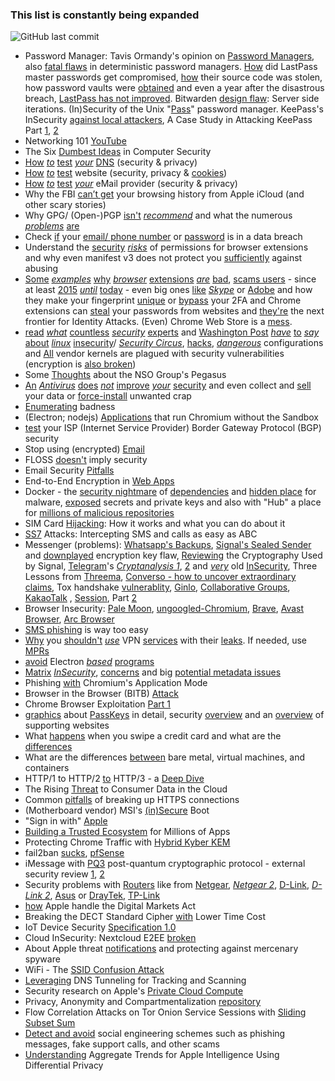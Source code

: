 ### This list is constantly being expanded
![GitHub last commit](https://img.shields.io/github/last-commit/beerisgood/Security-link-collection?label=last%20update%3A&style=flat-square)

* Password Manager: Tavis Ormandy's opinion on [Password Managers](https://lock.cmpxchg8b.com/passmgrs.html), also [fatal flaws](https://tonyarcieri.com/4-fatal-flaws-in-deterministic-password-managers) in deterministic password managers. [How](https://palant.info/2021/12/29/how-did-lastpass-master-passwords-get-compromised/) did LastPass master passwords get compromised, [how](https://www.malwarebytes.com/blog/news/2022/08/source-code-of-password-manager-lastpass-stolen-by-attacker) their source code was stolen, how password vaults were [obtained](https://palant.info/2022/12/23/lastpass-has-been-breached-what-now/) and even a year after the disastrous breach, [LastPass has not improved](https://palant.info/2023/09/05/a-year-after-the-disastrous-breach-lastpass-has-not-improved/). Bitwarden [design flaw](https://palant.info/2023/01/23/bitwarden-design-flaw-server-side-iterations/): Server side iterations. (In)Security of the Unix "[Pass](https://rot256.dev/post/pass/)" password manager. KeePass's InSecurity [against local attackers](https://www.cve.org/CVERecord?id=CVE-2023-24055), A Case Study in Attacking KeePass Part [1](https://blog.harmj0y.net/redteaming/a-case-study-in-attacking-keepass/), [2](https://blog.harmj0y.net/redteaming/keethief-a-case-study-in-attacking-keepass-part-2/)
* Networking 101 [YouTube](https://www.youtube.com/playlist?list=PLR0bgGon_WTKY2irHaG_lNRZTrA7gAaCj)
* The Six [Dumbest Ideas](https://www.ranum.com/security/computer_security/editorials/dumb/index.html) in Computer Security
* [How](https://www.grc.com/dns/dns.htm) [*to*](https://www.dnsleaktest.com) [test](https://bash.ws/dnsleak/) [*your*](https://dnscheck.tools/) [DNS](https://cmdns.dev.dns-oarc.net) (security & privacy)
* [How](https://www.ssllabs.com/ssltest/analyze.html) [*to*](https://www.virustotal.com/gui/home/url) [test](https://webbkoll.dataskydd.net/) website (security, privacy & [cookies](https://2gdpr.com)) 
* [How](https://mecsa.jrc.ec.europa.eu/) [*to*](https://internet.nl/test-mail/) [test](https://ssl-tools.net/mailservers) [*your*](https://www.emailprivacytester.com/) eMail provider (security & privacy)
* Why the FBI [can’t get](https://blog.cryptographyengineering.com/2021/03/25/whats-in-your-browser-backup/) your browsing history from Apple iCloud (and other scary stories)
* Why GPG/ (Open-)PGP [isn't](https://archive.is/K1eZz) [*recommend*](https://web.archive.org/web/20230601224637/https://twitter.com/DanielMicay/status/1145264664315604992) and what the numerous [*problems*](https://latacora.micro.blog/2019/07/16/the-pgp-problem.html) [are](https://www.kicksecure.com/wiki/OpenPGP#Issues_with_PGP)
* Check [if](https://sec.hpi.de/ilc/?lang=en) your [email/ phone number](https://haveibeenpwned.com/) or [password](https://haveibeenpwned.com/Passwords) is in a data breach
* Understand the [security](https://courses.csail.mit.edu/6.857/2016/files/24.pdf) [*risks*](https://support.google.com/chrome/a/answer/9897812) of permissions for browser extensions and why even manifest v3 does not protect you [sufficiently](https://mattfrisbie.substack.com/p/spy-chrome-extension) against abusing
* [Some](https://palant.info/2021/09/28/breaking-custom-cursor-to-p0wn-the-web/) [*examples*](https://palant.info/2021/08/02/data-exfiltration-in-keepa-price-tracker/) [why](https://palant.info/2021/06/28/having-fun-with-css-injection-in-a-browser-extension/) [*browser*](https://palant.info/2021/05/04/universal-xss-in-ninja-cookie-extension/) [extensions](https://palant.info/2021/04/13/print-friendly-pdf-full-compromise/) [*are*](https://palant.info/2020/12/10/how-anti-fingerprinting-extensions-tend-to-make-fingerprinting-easier/) [bad](https://palant.info/2020/02/25/mcafee-webadvisor-from-xss-in-a-sandboxed-browser-extension-to-administrator-privileges/), [scams users](https://youtu.be/vc4yL3YTwWk) - since at least [2015](https://security.googleblog.com/2015/03/out-with-unwanted-ad-injectors.html) [*until*](https://www.imperva.com/blog/the-ad-blocker-that-injects-ads/) [today](https://portswigger.net/research/ublock-i-exfiltrate-exploiting-ad-blockers-with-css) - even big ones [like](https://palant.info/2022/03/14/party-time-injecting-code-into-teleparty-extension/) [*Skype*](https://palant.info/2022/03/01/skype-extension-all-functionality-broken-still-exploitable/) or [Adobe](https://palant.info/2022/04/19/adobe-acrobat-hollowing-out-same-origin-policy/) and how they make your fingerprint [unique](https://en.wikipedia.org/wiki/Device_fingerprint#Browser_extensions) or [bypass](https://www.trustwave.com/en-us/resources/blogs/spiderlabs-blog/rilide-a-new-malicious-browser-extension-for-stealing-cryptocurrencies/) your 2FA and Chrome extensions can [steal](https://arxiv.org/pdf/2308.16321.pdf) your passwords from websites and [they're](https://www.bleepingcomputer.com/news/security/malicious-browser-extensions-are-the-next-frontier-for-identity-attacks/) the next frontier for Identity Attacks. (Even) Chrome Web Store is a [mess](https://palant.info/2025/01/13/chrome-web-store-is-a-mess/).
* [read](https://madaidans-insecurities.github.io/linux.html) [*what*](https://forums.whonix.org/t/fixing-the-desktop-linux-security-model/9172/2) [countless](https://www.reddit.com/r/GrapheneOS/comments/bj1gpz/syzbot_and_the_tale_of_thousand_kernel_bugs/) [*security*](https://forums.grsecurity.net/viewtopic.php?f=7&t=4309) [experts](https://theinvisiblethings.blogspot.com/2011/04/linux-security-circus-on-gui-isolation.html) and [Washington Post](https://www.washingtonpost.com/sf/business/2015/11/05/net-of-insecurity-the-kernel-of-the-argument/) [*have*](https://slo-tech.com/clanki/10001en/) [to](https://www.youtube.com/watch?v=LqaWIn4y26E) [*say*](https://www.youtube.com/watch?v=BVOCYFTC_rQ) [about](https://grsecurity.net/~spender/interview_notes.txt) [*linux*](https://jenda.hrach.eu/w/linux-insecurity) [insecurity](https://web.archive.org/web/20210404210717/https://dnetc.net/are-the-bsd-dying/)/ [*Security Circus*](https://blog.invisiblethings.org/2011/04/23/linux-security-circus-on-gui-isolation.html), [hacks](https://ar.al/2022/08/30/dear-linux-privileged-ports-must-die/), [*dangerous*](https://bitsex.net/english/2021/kodachi-linux-is-probably-not-secure/) configurations and [All](https://ciq.com/whitepaper/vendor-kernels-bugs-stability/) vendor kernels are plagued with security vulnerabilities (encryption is [also broken](https://0pointer.net/blog/authenticated-boot-and-disk-encryption-on-linux.html))
* Some [Thoughts](https://qua3k.github.io/pegasus/) about the NSO Group's Pegasus
* [An](https://web.archive.org/web/20211009210153/https://twitter.com/ZanthedNT/status/1446943944261128192) [*Antivirus*](https://archive.is/pyY3l) [does](https://archive.is/bxpzf) [*not*](https://archive.is/4WWXD) [improve](https://archive.is/7aKME) [*your*](https://archive.is/cwxDK) [security](https://privsec.dev/knowledge/badness-enumeration/#antiviruses) and even collect and [sell](https://www.bleepingcomputer.com/news/security/ftc-to-ban-avast-from-selling-browsing-data-for-advertising-purposes/) your data or [force-install](https://www.bleepingcomputer.com/news/security/kaspersky-deletes-itself-installs-ultraav-antivirus-without-warning/) unwanted crap
* [Enumerating](https://lwn.net/Articles/293034/) badness
* (Electron; nodejs) [Applications](https://github.com/sickcodes/no-sandbox) that run Chromium without the Sandbox
* [test](https://isbgpsafeyet.com/) your ISP (Internet Service Provider) Border Gateway Protocol (BGP) security
* Stop using (encrypted) [Email](https://latacora.singles/2020/02/19/stop-using-encrypted.html)
* FLOSS [doesn't](https://seirdy.one/2022/02/02/floss-security.html) imply security
* Email Security [Pitfalls](https://web.archive.org/web/20230601105530/https://improsec.com/tech-blog/email-security-pitfalls)
* End-to-End Encryption in [Web Apps](https://cronokirby.com/posts/2021/06/e2e_in_the_browser/)
* Docker - the [security nightmare](https://wonderfall.dev/docker-hardening/#is-it-really-a-security-nightmare) of [dependencies](https://wonderfall.dev/docker-hardening/#the-nightmare-of-dependencies) and [hidden place](https://community.atlassian.com/t5/Trust-Security-articles/Hiding-malware-in-Docker-Desktop-s-virtual-machine/ba-p/1924743) for malware, [exposed](https://arxiv.org/pdf/2307.03958.pdf) secrets and private keys and also with "Hub" a place for [millions of malicious repositories](https://jfrog.com/blog/attacks-on-docker-with-millions-of-malicious-repositories-spread-malware-and-phishing-scams/)
* SIM Card [Hijacking](https://www.maketecheasier.com/sim-card-hijacking/): How it works and what you can do about it
* [SS7](https://secure-voice.com/ss7_attacks/) Attacks: Intercepting SMS and calls as easy as ABC
* Messenger (problems): [Whatsapp's Backups](https://sudneela.github.io/posts/the-workings-of-whatsapps-end-to-end-encrypted-backups/), [Signal's Sealed Sender](https://www.ndss-symposium.org/ndss-paper/improving-signals-sealed-sender/) and [downplayed](https://www.bleepingcomputer.com/news/security/signal-downplays-encryption-key-flaw-fixes-it-after-x-drama/) encryption key flaw, [Reviewing](https://soatok.blog/2025/02/18/reviewing-the-cryptography-used-by-signal/) the Cryptography Used by Signal, [Telegram](https://portswigger.net/daily-swig/multiple-encryption-flaws-uncovered-in-telegram-messaging-protocol)'s [*Cryptanalysis 1*](https://www.cryptofails.com/post/70546720222/telegrams-cryptanalysis-contest), [2](https://blog.cryptographyengineering.com/2024/08/25/telegram-is-not-really-an-encrypted-messaging-app/) and [*very*](https://words.filippo.io/dispatches/telegram-ecdh/) old [InSecurity](https://blog.bytebytego.com/p/ep29-online-gaming-protocol#§is-telegram-secure), Three Lessons from [Threema](https://breakingthe3ma.app/), [Converso - how to uncover extraordinary claims](https://crnkovic.dev/testing-converso/), Tox handshake [vulnerablity](https://blog.tox.chat/2023/03/redesign-of-toxs-cryptographic-handshake/), [Ginlo](https://lets.re/blog/ginlo/), [Collaborative Groups](https://lets.re/blog/roll-your-own-e2ee-protocol/), [KakaoTalk](https://stulle123.github.io/posts/kakaotalk/secret-chat/) , [Session](https://soatok.blog/2025/01/14/dont-use-session-signal-fork/), Part [2](https://soatok.blog/2025/01/20/session-round-2/)
* Browser Insecurity: [Pale Moon](https://seirdy.one/notes/2022/06/01/pale-moon/), [ungoogled-Chromium](https://qua3k.github.io/ungoogled/), [Brave](https://www.spacebar.news/p/stop-using-brave-browser), [Avast Browser](https://palant.info/2024/07/15/how-insecure-is-avast-secure-browser/), [Arc Browser](https://kibty.town/blog/arc/)
* [SMS phishing](https://www.bejarano.io/sms-phishing/) is way too easy
* [Why](https://gergelykalman.com/why-you-shouldnt-use-a-commercial-vpn-amateur-hour-with-windscribe.html) you [shouldn't](https://gist.github.com/joepie91/5a9909939e6ce7d09e29) [*use*](https://superuser.com/a/926524) VPN [services](https://educatedguesswork.org/posts/public-wifi/) with their [leaks](https://www.leviathansecurity.com/blog/tunnelvision). If needed, use [MPRs](https://invisv.com/articles/relay.html)
* [avoid](https://blog.sekoia.io/luckymouse-uses-a-backdoored-electron-app-to-target-macos/) Electron [*based*](https://web.archive.org/web/20220816044304/https://www.malwarebytes.com/blog/news/2022/08/a-vulnerability-was-found-in-electron-which-is-what-drives-discord-spotify-and-microsoft-teams) [programs](https://blog.doyensec.com/2022/09/27/electron-api-default-permissions.html)
* [Matrix](https://archive.is/bPrxT) [*InSecurity*](https://archive.is/lqtLl), [concerns](https://anarc.at/blog/2022-06-17-matrix-notes/) and big [potential metadata issues](https://blog.erethon.com/blog/2023/06/21/what-happens-when-a-matrix-server-disappears/)
* Phishing [with](https://mrd0x.com/phishing-with-chromium-application-mode/) Chromium's Application Mode
* Browser in the Browser (BITB) [Attack](https://mrd0x.com/browser-in-the-browser-phishing-attack/)
* Chrome Browser Exploitation [Part 1](https://jhalon.github.io/chrome-browser-exploitation-1/)
* [graphics](https://archive.is/432zQ) about [PassKeys](https://www.passkeys.io) in detail, security [overview](https://support.apple.com/102195) and an [overview](https://passkeys.directory) of supporting websites
* What [happens](https://blog.bytebytego.com/i/64353490/how-does-visa-work-when-we-swipe-a-credit-card-at-a-merchants-shop) when you swipe a credit card and what are the [differences](https://blog.bytebytego.com/i/68502474/visa-vs-american-express)
* What are the differences [between](https://www.youtube.com/watch?v=Jz8Gs4UHTO8) bare metal, virtual machines, and containers
* HTTP/1 to HTTP/2 [to](https://www.youtube.com/watch?v=a-sBfyiXysI) HTTP/3 - a [Deep Dive](https://blog.bytebytego.com/p/http1-vs-http2-vs-http3-a-deep-dive)
* The Rising [Threat](https://www.apple.com/newsroom/pdfs/The-Rising-Threat-to-Consumer-Data-in-the-Cloud.pdf) to Consumer Data in the Cloud
* Common [pitfalls](https://palant.info/2022/12/08/common-pitfalls-of-breaking-up-https-connections/) of breaking up HTTPS connections
* (Motherboard vendor) MSI's [(in)Secure](https://dawidpotocki.com/en/2023/01/13/msi-insecure-boot/) Boot
* "Sign in with" [Apple](https://www.apple.com/privacy/docs/Sign_in_with_Apple_White_Paper_Nov_2019.pdf)
* [Building a Trusted Ecosystem](https://www.apple.com/privacy/docs/Building_a_Trusted_Ecosystem_for_Millions_of_Apps.pdf) for Millions of Apps
* Protecting Chrome Traffic with [Hybrid Kyber KEM](https://blog.chromium.org/2023/08/protecting-chrome-traffic-with-hybrid.html)
* fail2ban [sucks](https://j3s.sh/thought/fail2ban-sux.html), [pfSense](https://www.bleepingcomputer.com/news/security/over-1-450-pfsense-servers-exposed-to-rce-attacks-via-bug-chain/)
* iMessage with [PQ3](https://security.apple.com/blog/imessage-pq3/) post-quantum cryptographic protocol - external security review [1](https://security.apple.com/assets/files/Security_analysis_of_the_iMessage_PQ3_protocol_Stebila.pdf), [2](https://security.apple.com/assets/files/A_Formal_Analysis_of_the_iMessage_PQ3_Messaging_Protocol_Basin_et_al.pdf)
* Security problems with [Routers](https://routersecurity.org/consumerrouters.php) like from [Netgear](https://web.archive.org/web/20240610184918/https://redfoxsec.com/blog/security-advisory-multiple-vulnerabilities-in-netgear-wnr614-router/), [*Netgear 2*](https://www.bleepingcomputer.com/news/security/netgear-warns-users-to-patch-authentication-bypass-xss-router-flaws/), [D-Link](https://www.bleepingcomputer.com/news/security/hackers-exploit-critical-d-link-dir-859-router-flaw-to-steal-passwords/), [*D-Link 2*](https://www.bleepingcomputer.com/news/security/d-link-fixes-critical-rce-hardcoded-password-flaws-in-wifi-6-routers/), [Asus](https://www.bleepingcomputer.com/news/security/asus-warns-of-critical-remote-authentication-bypass-on-7-routers/) or [DrayTek](https://www.bleepingcomputer.com/news/security/draytek-fixed-critical-flaws-in-over-700-000-exposed-routers/), [TP-Link](https://www.bleepingcomputer.com/news/security/new-botnet-exploits-vulnerabilities-in-nvrs-tp-link-routers/)
* [how](https://developer.apple.com/security/complying-with-the-dma.pdf) Apple handle the Digital Markets Act
* Breaking the DECT Standard Cipher [with](https://eprint.iacr.org/2024/404) Lower Time Cost
* IoT Device Security [Specification 1.0](https://csa-iot.org/newsroom/the-connectivity-standards-alliance-product-security-working-group-launches-the-iot-device-security-specification-1-0/)
* Cloud InSecurity: Nextcloud E2EE [broken](https://eprint.iacr.org/2024/546.pdf)
* About Apple threat [notifications](https://support.apple.com/102174) and protecting against mercenary spyware
* WiFi - The [SSID Confusion Attack](https://www.top10vpn.com/research/wifi-vulnerability-ssid/)
* [Leveraging](https://unit42.paloaltonetworks.com/three-dns-tunneling-campaigns/) DNS Tunneling for Tracking and Scanning
* Security research on Apple's [Private Cloud Compute](https://security.apple.com/blog/pcc-security-research)
* Privacy, Anonymity and Compartmentalization [repository](https://github.com/HotCakeX/Privacy-Anonymity-Compartmentalization)
* Flow Correlation Attacks on Tor Onion Service Sessions with [Sliding Subset Sum](https://www.ndss-symposium.org/wp-content/uploads/2024-337-paper.pdf)
* [Detect and avoid](https://support.apple.com/102568) social engineering schemes such as phishing messages, fake support calls, and other scams
* [Understanding](https://machinelearning.apple.com/research/differential-privacy-aggregate-trends) Aggregate Trends for Apple Intelligence Using Differential Privacy
